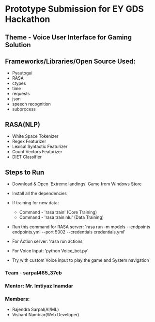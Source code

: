 # Prototype Submission for EY GDS Hackathon

## Theme - Voice User Interface for Gaming Solution

## Frameworks/Libraries/Open Source Used:

* Pyautogui
* RASA
* ctypes
* time
* requests
* json
* speech recognition
* subprocess

## RASA(NLP)

* White Space Tokenizer
* Regex Featurizer
* Lexical Syntactic Featurizer
* Count Vectors Featurizer
* DIET Classifier

## Steps to Run
* Download & Open 'Extreme landings' Game from Windows Store
* Install all the dependencies
* If training for new data:
    * Command - 'rasa train'    (Core Training)
    * Command - 'rasa train nlu' (Data Training)
* Run this command for RASA server:
   'rasa run -m models --endpoints endpoints.yml --port 5002 --credentials credentials.yml'
* For Action server:
   'rasa run actions'
* For Voice Input:
   'python Voice_bot.py'
   
   
* Try with custom Voice input to play the game and System navigation





### Team - sarpal465_37eb
### Mentor: Mr. Imtiyaz Inamdar
### Members:
* Rajendra Sarpal(AI/ML)
* Vishant Nambiar(Web Developer)
